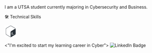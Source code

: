 I am a UTSA student currently majoring in Cybersecurity and Business.

:hammer_and_wrench: Technical Skills
<div>
  <img src="https://github.com/devicons/devicon/blob/master/icons/bash/bash-plain.svg" title="Bash" alt="bash" width="40" height="40"/>&nbsp;
</div>
<p> </p>
<div id="badges">
  <"I'm excited to start my learning career in Cyber">
    <img src="https://img.shields.io/badge/LinkedIn-blue?style=for-the-badge&logo=linkedin&logoColor=white" alt="LinkedIn Badge"/>
  </div>
